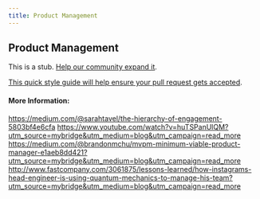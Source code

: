 ```yaml
---
title: Product Management
---
```


## Product Management

This is a stub. [Help our community expand it](https://github.com/freeCodeCamp/guide-articles/tree/master/articles/Agile/Product-Management/index.md).

[This quick style guide will help ensure your pull request gets accepted](https://github.com/freeCodeCamp/guide-articles/blob/master/README.md).

<!-- The article goes here, in GitHub-flavored Markdown. Feel free to add YouTube videos, images, and CodePen/JSBin embeds  -->

#### More Information:
<!-- Please add any articles you think might be helpful to read before writing the article -->
https://medium.com/@sarahtavel/the-hierarchy-of-engagement-5803bf4e6cfa
https://www.youtube.com/watch?v=huTSPanUlQM?utm_source=mybridge&utm_medium=blog&utm_campaign=read_more
https://medium.com/@brandonmchu/mvpm-minimum-viable-product-manager-e1aeb8dd421?utm_source=mybridge&utm_medium=blog&utm_campaign=read_more
http://www.fastcompany.com/3061875/lessons-learned/how-instagrams-head-engineer-is-using-quantum-mechanics-to-manage-his-team?utm_source=mybridge&utm_medium=blog&utm_campaign=read_more


